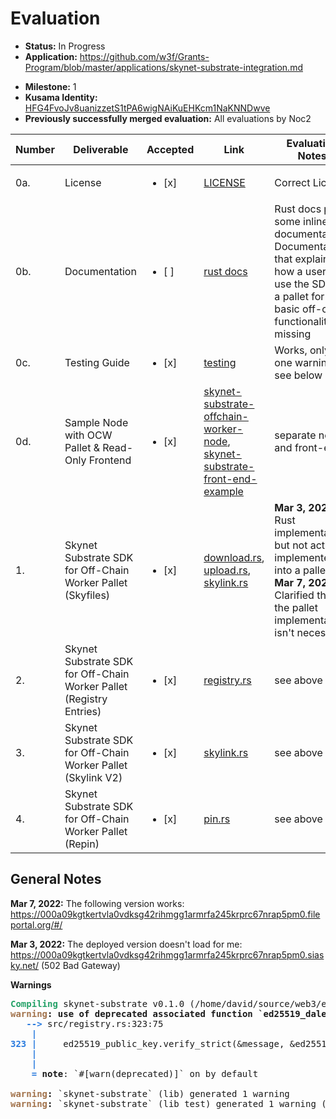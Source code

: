 # Evaluation

- **Status:** In Progress 
- **Application:** https://github.com/w3f/Grants-Program/blob/master/applications/skynet-substrate-integration.md
* **Milestone:** 1
* **Kusama Identity:** [HFG4FvoJv8uanizzetS1tPA6wigNAiKuEHKcm1NaKNNDwve](https://polkascan.io/pre/kusama/account/HFG4FvoJv8uanizzetS1tPA6wigNAiKuEHKcm1NaKNNDwve)
* **Previously successfully merged evaluation:** All evaluations by Noc2

| Number | Deliverable | Accepted | Link | Evaluation Notes |
| ------ | ----------- | -------- | ---- |----------------- |
| 0a. | License | <ul><li>[x] </li></ul> | [LICENSE](https://github.com/SkynetLabs/skynet-substrate/blob/main/LICENSE) | Correct License |
| 0b.    | Documentation |  <ul><li>[ ] </li></ul> | [rust docs](https://skynetlabs.github.io/skynet-substrate/skynet_substrate/) | Rust docs plus some inline documentation.  Documentation that explains how a user can use the SDK in a pallet for basic off-chain functionality is missing  |
| 0c.    | Testing Guide |  <ul><li>[x] </li></ul> | [testing](https://github.com/SkynetLabs/skynet-substrate#testing) | Works, only one warning, see below  |
| 0d.    | Sample Node with OCW Pallet & Read-Only Frontend |  <ul><li>[x] </li></ul> | [skynet-substrate-offchain-worker-node](https://github.com/SkynetLabs/skynet-substrate-offchain-worker-node), [skynet-substrate-front-end-example](https://github.com/SkynetLabs/skynet-substrate-front-end-example) | separate node and front-end |
| 1.     | Skynet Substrate SDK for Off-Chain Worker Pallet (Skyfiles) |  <ul><li>[x] </li></ul> | [download.rs](https://github.com/SkynetLabs/skynet-substrate/blob/main/src/download.rs), [upload.rs](https://github.com/SkynetLabs/skynet-substrate/blob/main/src/upload.rs), [skylink.rs](https://github.com/SkynetLabs/skynet-substrate/blob/main/src/skylink.rs) | **Mar 3, 2022:** Rust implementation, but not actually implemented into a pallet **Mar 7, 2022:** Clarified that the pallet implementation isn't necessary |  
| 2.     | Skynet Substrate SDK for Off-Chain Worker Pallet (Registry Entries) |  <ul><li>[x] </li></ul> | [registry.rs](https://github.com/SkynetLabs/skynet-substrate/blob/main/src/registry.rs) | see above |
| 3.     | Skynet Substrate SDK for Off-Chain Worker Pallet (Skylink V2) |  <ul><li>[x] </li></ul> | [skylink.rs](https://github.com/SkynetLabs/skynet-substrate/blob/d7734195ff425e1aca808fac97f21eef4f4593af/src/skylink.rs#L47) | see above |
| 4.     | Skynet Substrate SDK for Off-Chain Worker Pallet (Repin) |  <ul><li>[x] </li></ul> | [pin.rs](https://github.com/SkynetLabs/skynet-substrate/blob/main/src/pin.rs) |  see above  |


## General Notes

**Mar 7, 2022:** The following version works: https://000a09kgtkertvla0vdksg42rihmgg1armrfa245krprc67nrap5pm0.fileportal.org/#/

**Mar 3, 2022:** The deployed version doesn't load for me: https://000a09kgtkertvla0vdksg42rihmgg1armrfa245krprc67nrap5pm0.siasky.net/ (502 Bad Gateway)

**Warnings**

<pre><font color="#26A269"><b>Compiling</b></font> skynet-substrate v0.1.0 (/home/david/source/web3/evaluation/skynet/skynet-substrate)
<font color="#A2734C"><b>warning</b></font><b>: use of deprecated associated function `ed25519_dalek::Signature::new`: use ed25519::Signature::from_bytes instead</b>
   <font color="#2A7BDE"><b>--&gt; </b></font>src/registry.rs:323:75
    <font color="#2A7BDE"><b>|</b></font>
<font color="#2A7BDE"><b>323</b></font> <font color="#2A7BDE"><b>| </b></font>    ed25519_public_key.verify_strict(&amp;message, &amp;ed25519_dalek::Signature::new(signature))?;
    <font color="#2A7BDE"><b>| </b></font>                                                                          <font color="#A2734C"><b>^^^</b></font>
    <font color="#2A7BDE"><b>|</b></font>
    <font color="#2A7BDE"><b>= </b></font><b>note</b>: `#[warn(deprecated)]` on by default

<font color="#A2734C"><b>warning</b></font><b>:</b> `skynet-substrate` (lib) generated 1 warning
<font color="#A2734C"><b>warning</b></font><b>:</b> `skynet-substrate` (lib test) generated 1 warning (1 duplicate)
</pre>